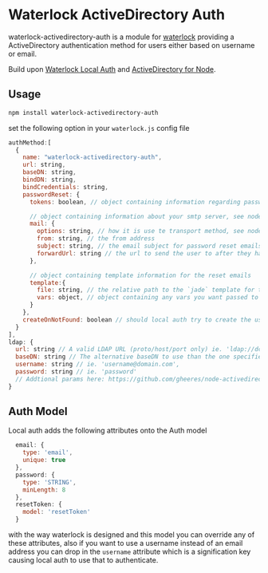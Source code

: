 # Waterlock ActiveDirectory Auth

waterlock-activedirectory-auth is a module for [waterlock](http://waterlock.ninja/)
providing a ActiveDirectory authentication method for users either based on username or email.

Build upon [Waterlock Local Auth](https://github.com/waterlock/waterlock-activedirectory-auth) and [ActiveDirectory for Node](https://github.com/gheeres/node-activedirectory).

## Usage

```bash
npm install waterlock-activedirectory-auth
```

set the following option in your `waterlock.js` config file

```js
authMethod:[
  {
    name: "waterlock-activedirectory-auth",
    url: string,
    baseDN: string,
    bindDN: string,
    bindCredentials: string,
    passwordReset: {
      tokens: boolean, // object containing information regarding password resets

      // object containing information about your smtp server, see nodemailer
      mail: {
        options: string, // how it is use te transport method, see nodemailer
        from: string, // the from address
        subject: string, // the email subject for password reset emails
        forwardUrl: string // the url to send the user to after they have clicked the password reset link in their inbox (e.g. a form on your site which POST to `/auth/reset`)
      },

      // object containing template information for the reset emails
      template:{
        file: string, // the relative path to the `jade` template for the reset emails
        vars: object, // object containing any vars you want passed to the template for rendering
      }
    },
    createOnNotFound: boolean // should local auth try to create the user on a failed login attempt, good if you do not want to implement a registration form.
  }
],
ldap: {
  url: string // A valid LDAP URL (proto/host/port only) ie. 'ldap://dc.domain.com',
  baseDN: string // The alternative baseDN to use than the one specified in the ctor. ie. 'dc=domain,dc=com',
  username: string // ie. 'username@domain.com',
  password: string // ie. 'password'
  // Addtional params here: https://github.com/gheeres/node-activedirectory
}
```

## Auth Model
Local auth adds the following attributes onto the Auth model

```js
  email: {
    type: 'email',
    unique: true
  },
  password: {
    type: 'STRING',
    minLength: 8
  },
  resetToken: {
    model: 'resetToken'
  }
```
with the way waterlock is designed and this model you can override any of these attributes, also if you want to use a username instead of an email address you can drop in the `username` attribute which is a signification key causing local auth to use that to authenticate.

<!-- ## Password reset
Waterlock uses [nodemailer](http://www.nodemailer.com/) to send password reset emails. The options in the config file are applied to nodemailer as such
```js
var mail = config.passwordReset.mail;
nodemailer.createTransport(mail.protocol, mail.options);
```

if you choose to go with this option then a user upon visiting the url `/auth/reset` with a post param of `email` will receieve an email at that address with the reset url. This url upon clicked with be validated against the server to ensure it's still within the time window allotted for a password reset. If so will set the `resetToken` session variable. After this if you have set a `forwardUrl` in your `waterlock.js` config file the user will be forwarded to this page.

If you want to take advantage of the built in reset itself have the page you sent your user to above `POST` to `/auth/reset` with the post param of `password` If all is well a password reset will be issued.

## Template
You can customize the email template used in the password reset via the template file defined in `config/waterlock.js` this template file is rendered with the fun and dynamic `jade` markup, the view var `url` is generated and passed to it when a user requests and password reset. You can customize this template to your liking and pass any other view vars you wish to it via the `vars` options in the js file.

Your user can simply try to login to `/login` if the user is not found one will be created using [waterlines](https://github.com/balderdashy/waterline) `findOrCreate` method -->
